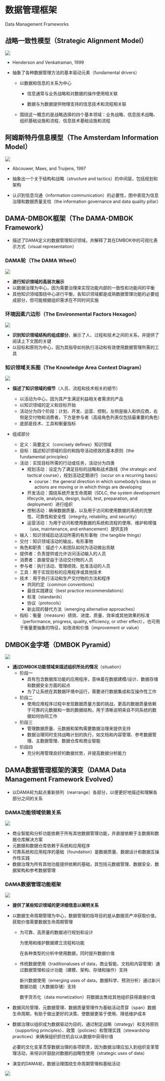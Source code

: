 # 数据管理框架

Data Management Frameworks

## 战略一致性模型（Strategic Alignment Model）

![](assets/数据管理框架/SAM.jpg)

- Henderson and Venkatraman, 1999

- 抽象了各种数据管理方法的基本驱动元素（fundamental drivers）

  - 以数据和信息的关系为中心

    - 信息通常与业务战略和对数据的操作使用相关联

    - 数据与为数据提供物理支持的信息技术和流程相关联

  - 围绕这一概念的是战略选择的四个基本领域：业务战略、信息技术战略、组织基础设施和流程、信息技术基础设施和流程

## 阿姆斯特丹信息模型（The Amsterdam Information Model）

![](assets/数据管理框架/AIM.jpg)

- Abcouwer, Maes, and Truijens, 1997

- 抽象出一个关于结构和战略（structure and tactics）的中间层，包括规划和架构
- 认识到信息沟通（information communication）的必要性，图中表现为信息治理和数据质量支柱（the information governance and data quality pillar）

## DAMA-DMBOK框架（The DAMA-DMBOK Framework）

- 描述了DAMA定义的数据管理知识领域，并解释了其在DMBOK中的可视化表示方式（visual representation）

### DAMA轮（The DAMA Wheel）

![](assets/数据管理框架/Wheel.jpg)

- **进行知识领域的高层次展示**
- 以数据治理为中心，因为需要治理来实现功能内部的一致性和功能间的平衡
- 其他知识领域围绕中心进行平衡，各知识领域都是成熟数据管理功能的必要组成部分，但可能根据组织需求在不同时间实施

### 环境因素六边形（The Environmental Factors Hexagon）

![](assets/数据管理框架/Hexagon.jpg)

- **识别知识领域结构的组成部分**，展示了人、过程和技术之间的关系，并提供了阅读上下文图的关键
- 以目标和原则为中心，因为其指导如何执行活动和有效使用数据管理所需的工具

### 知识领域关系图（The Knowledge Area Context Diagram）

![](assets/数据管理框架/Context.jpg)

- **描述了知识领域的细节**（人员、流程和技术相关的细节）
  - 以活动为中心，因为其产生满足利益相关者需求的产品
  - 以知识领域的定义和目标开始
  - 活动分为四个阶段：计划、开发、运营、控制，左侧是输入和供应商，右侧是交付物和消费者，下方是参与者（高级角色列表仅包括最重要的角色）
  - 底部是技术、工具和衡量指标

- 组成部分
  - 定义：简要定义（concisely defines）知识领域
  - 目标：描述知识领域的目的和指导活动绩效的基本原则（the fundamental principles）
  - 活动：实现目标所需的行动或任务，活动分为四类
    - 规划活动：设定为了满足目标的战略和战术路线（the strategic and tactical course），规划活动定期进行（occur on a recurring basis）
      - course：the general direction in which somebody’s ideas or actions are moving or in which things are developing
    - 开发活动：围绕系统开发生命周期（SDLC, the system development lifecycle, analysis, design, build, test, preparation, and deployment）进行组织
    - 控制活动：确保数据质量，以及用于访问和使用数据的系统的完整性、可靠性和安全性（integrity, reliability, and security）
    - 运营活动：为用于访问和使用数据的系统和流程的使用、维护和增强（use, maintenance, and enhancement）提供支持
  - 输入：知识领域启动活动所需的有形事物（the tangible things）
  - 交付：知识领域活动的输出，有形事物
  - 角色和职责：描述个人和团队如何为活动做出贡献
  - 提供者：负责提供或允许访问活动输入的人员
  - 消费者：直接受益于活动交付物的人员
  - 参与者：执行活动、管理绩效、批准活动的人员
  - 工具：用于实现目标的应用程序或其他技术
  - 技术：用于执行活动和生产交付物的方法和程序
    - 共同约定（common conventions）
    - 最佳实践建议（best practice recommendations）
    - 标准（standards）
    - 协议（protocols）
    - 新出现的替代方法（emerging alternative approaches）
  - 指标：衡量（measure）绩效、进度、质量、效率或其他效果的标准（performance, progress, quality, efficiency, or other effect），也可用于衡量更抽象的特征，如改进和价值（improvement or value）

## DMBOK金字塔（DMBOK Pyramid）

![](assets/数据管理框架/Pyramid.jpg)

- **通过DMBOK功能领域来描述组织所处的情况**（situation）
  - 阶段一
    - 具有包含数据库功能的应用程序，意味着在数据建模/设计、数据存储和数据安全方面的起点
    - 为了让系统在其数据环境中运行，需要进行数据集成和互操作性工作
  - 阶段二
    - 使用应用程序过程中发现数据质量方面的挑战，更高的数据质量依赖于可靠的元数据和一致的数据结构，用于清晰说明来自不同系统的数据如何协同工作
  - 阶段三
    - 管理数据质量、元数据和架构需要数据治理来提供支持
    - 数据治理同时支持战略计划的执行，如文档和内容管理、参考数据管理、主数据管理、数据仓库和商业智能
  - 阶段四
    - 充分利用管理良好的数据优势，并提高数据分析能力

## DAMA数据管理框架的演变（DAMA Data Management Framework Evolved）

- 以DAMA轮为起点重新排列（rearrange）各部分，以便更好地描述和理解各部分之间的关系

### DAMA功能领域依赖关系

![](assets/数据管理框架/Dependencies.jpg)

- 商业智能和分析功能依赖于所有其他数据管理功能，并直接依赖于主数据和数据仓库解决方案
- 元数据和数据仓库依赖于系统和应用程序
- 可靠系统和应用程序的基础（foundation）是数据质量、数据设计和数据互操作性实践
- 数据治理为所有其他功能提供依赖的基础，其包括元数据管理、数据安全、数据架构和参考数据管理

### DAMA数据管理功能框架

![](assets/数据管理框架/DAMAFramework.jpg)

- **提供了某些知识领域的更详细信息以阐明关系**

- 以数据生命周期管理为中心，数据管理的指导目的是从数据资产冲获取价值，获取价值需要数据生命周期管理

  - 为可靠、高质量的数据进行规划和设计

    为使用和维护数据建立流程和功能

    在各种类型的分析中使用数据，同时提升数据价值

  - 传统数据使用（traditionaluses of data，商业智能、文档和内容管理）通过数据管理和设计功能（建模、架构、存储和操作）支持

    新兴数据使用（emerging uses of data，数据科学、预测分析）通过新兴数据功能（大数据存储）支持

    数字货币化（data monetization）将数据出售给其他组织获得直接价值

- 数据风险管理、元数据管理、数据质量管理作为基础活动贯穿（span）数据生命周期，有助于做出更好的决策、使数据更易于使用、降低维护成本

- 数据治理以组织成为数据驱动为目的，通过制定战略（strategy）和支持原则（supporting principles）、政策（policies）和管理实践（stewardship practices）来确保组织抓住机会以从数据中获得价值

  必要的文化变革贯穿数据治理的各项职责，因为数据治理应加入到组织变革管理活动，来培训并鼓励对数据的战略性使用（strategic uses of data）

- 演变的DAMA轮，数据治理围绕生命周期管理和基础活动

![](assets/数据管理框架/WheelEvolved.jpg)